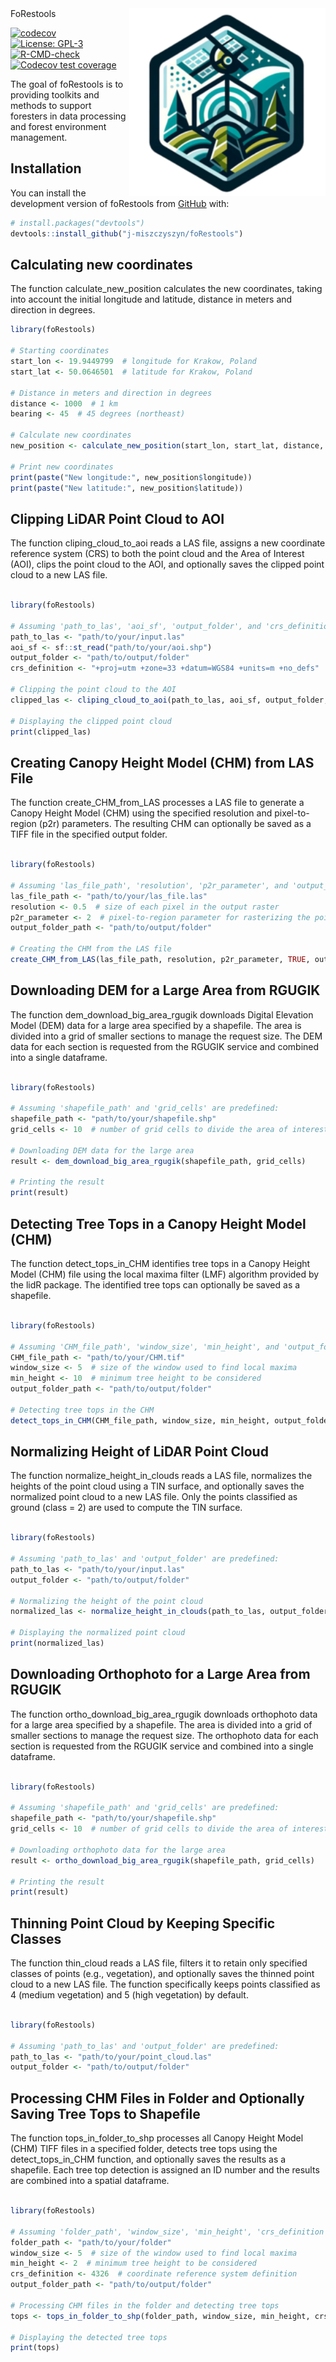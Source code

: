 
<!-- README.md is generated from README.Rmd. Please edit that file -->

<img src="man/figures/logo.png" align="right" height="300" alt="" />
FoRestools

<!-- badges: start -->

[![codecov](https://codecov.io/gh/j-miszczyszyn/foRestools/branch/main/graph/badge.svg)](https://codecov.io/gh/j-miszczyszyn/foRestools)
[![License:
GPL-3](https://img.shields.io/badge/License-GPL--3-blue.svg)](https://opensource.org/licenses/GPL-3.0)
[![R-CMD-check](https://github.com/j-miszczyszyn/foRestools/actions/workflows/R-CMD-check.yaml/badge.svg)](https://github.com/j-miszczyszyn/foRestools/actions/workflows/R-CMD-check.yaml)
[![Codecov test
coverage](https://codecov.io/gh/j-miszczyszyn/foRestools/graph/badge.svg)](https://app.codecov.io/gh/j-miszczyszyn/foRestools)
<!-- badges: end -->

The goal of foRestools is to providing toolkits and methods to support
foresters in data processing and forest environment management.

## Installation

You can install the development version of foRestools from
[GitHub](https://github.com/) with:

``` r
# install.packages("devtools")
devtools::install_github("j-miszczyszyn/foRestools")
```

## Calculating new coordinates

The function calculate_new_position calculates the new coordinates,
taking into account the initial longitude and latitude, distance in
meters and direction in degrees.

``` r
library(foRestools)

# Starting coordinates
start_lon <- 19.9449799  # longitude for Krakow, Poland
start_lat <- 50.0646501  # latitude for Krakow, Poland

# Distance in meters and direction in degrees
distance <- 1000  # 1 km
bearing <- 45  # 45 degrees (northeast)

# Calculate new coordinates
new_position <- calculate_new_position(start_lon, start_lat, distance, bearing)

# Print new coordinates
print(paste("New longitude:", new_position$longitude))
print(paste("New latitude:", new_position$latitude))
```

## Clipping LiDAR Point Cloud to AOI

The function cliping_cloud_to_aoi reads a LAS file, assigns a new
coordinate reference system (CRS) to both the point cloud and the Area
of Interest (AOI), clips the point cloud to the AOI, and optionally
saves the clipped point cloud to a new LAS file.

``` r

library(foRestools)

# Assuming 'path_to_las', 'aoi_sf', 'output_folder', and 'crs_definition' are predefined:
path_to_las <- "path/to/your/input.las"
aoi_sf <- sf::st_read("path/to/your/aoi.shp")
output_folder <- "path/to/output/folder"
crs_definition <- "+proj=utm +zone=33 +datum=WGS84 +units=m +no_defs"

# Clipping the point cloud to the AOI
clipped_las <- cliping_cloud_to_aoi(path_to_las, aoi_sf, output_folder, crs_definition, TRUE)

# Displaying the clipped point cloud
print(clipped_las)
```

## Creating Canopy Height Model (CHM) from LAS File

The function create_CHM_from_LAS processes a LAS file to generate a
Canopy Height Model (CHM) using the specified resolution and
pixel-to-region (p2r) parameters. The resulting CHM can optionally be
saved as a TIFF file in the specified output folder.

``` r

library(foRestools)

# Assuming 'las_file_path', 'resolution', 'p2r_parameter', and 'output_folder_path' are predefined:
las_file_path <- "path/to/your/las_file.las"
resolution <- 0.5  # size of each pixel in the output raster
p2r_parameter <- 2  # pixel-to-region parameter for rasterizing the point cloud
output_folder_path <- "path/to/output/folder"

# Creating the CHM from the LAS file
create_CHM_from_LAS(las_file_path, resolution, p2r_parameter, TRUE, output_folder_path)
```

## Downloading DEM for a Large Area from RGUGIK

The function dem_download_big_area_rgugik downloads Digital Elevation
Model (DEM) data for a large area specified by a shapefile. The area is
divided into a grid of smaller sections to manage the request size. The
DEM data for each section is requested from the RGUGIK service and
combined into a single dataframe.

``` r

library(foRestools)

# Assuming 'shapefile_path' and 'grid_cells' are predefined:
shapefile_path <- "path/to/your/shapefile.shp"
grid_cells <- 10  # number of grid cells to divide the area of interest

# Downloading DEM data for the large area
result <- dem_download_big_area_rgugik(shapefile_path, grid_cells)

# Printing the result
print(result)
```

## Detecting Tree Tops in a Canopy Height Model (CHM)

The function detect_tops_in_CHM identifies tree tops in a Canopy Height
Model (CHM) file using the local maxima filter (LMF) algorithm provided
by the lidR package. The identified tree tops can optionally be saved as
a shapefile.

``` r

library(foRestools)

# Assuming 'CHM_file_path', 'window_size', 'min_height', and 'output_folder_path' are predefined:
CHM_file_path <- "path/to/your/CHM.tif"
window_size <- 5  # size of the window used to find local maxima
min_height <- 10  # minimum tree height to be considered
output_folder_path <- "path/to/output/folder"

# Detecting tree tops in the CHM
detect_tops_in_CHM(CHM_file_path, window_size, min_height, output_folder_path, TRUE)
```

## Normalizing Height of LiDAR Point Cloud

The function normalize_height_in_clouds reads a LAS file, normalizes the
heights of the point cloud using a TIN surface, and optionally saves the
normalized point cloud to a new LAS file. Only the points classified as
ground (class = 2) are used to compute the TIN surface.

``` r

library(foRestools)

# Assuming 'path_to_las' and 'output_folder' are predefined:
path_to_las <- "path/to/your/input.las"
output_folder <- "path/to/output/folder"

# Normalizing the height of the point cloud
normalized_las <- normalize_height_in_clouds(path_to_las, output_folder, TRUE)

# Displaying the normalized point cloud
print(normalized_las)
```

## Downloading Orthophoto for a Large Area from RGUGIK

The function ortho_download_big_area_rgugik downloads orthophoto data
for a large area specified by a shapefile. The area is divided into a
grid of smaller sections to manage the request size. The orthophoto data
for each section is requested from the RGUGIK service and combined into
a single dataframe.

``` r

library(foRestools)

# Assuming 'shapefile_path' and 'grid_cells' are predefined:
shapefile_path <- "path/to/your/shapefile.shp"
grid_cells <- 10  # number of grid cells to divide the area of interest

# Downloading orthophoto data for the large area
result <- ortho_download_big_area_rgugik(shapefile_path, grid_cells)

# Printing the result
print(result)
```

## Thinning Point Cloud by Keeping Specific Classes

The function thin_cloud reads a LAS file, filters it to retain only
specified classes of points (e.g., vegetation), and optionally saves the
thinned point cloud to a new LAS file. The function specifically keeps
points classified as 4 (medium vegetation) and 5 (high vegetation) by
default.

``` r

library(foRestools)

# Assuming 'path_to_las' and 'output_folder' are predefined:
path_to_las <- "path/to/your/point_cloud.las"
output_folder <- "path/to/output/folder"
```

## Processing CHM Files in Folder and Optionally Saving Tree Tops to Shapefile

The function tops_in_folder_to_shp processes all Canopy Height Model
(CHM) TIFF files in a specified folder, detects tree tops using the
detect_tops_in_CHM function, and optionally saves the results as a
shapefile. Each tree top detection is assigned an ID number and the
results are combined into a spatial dataframe.

``` r

library(foRestools)

# Assuming 'folder_path', 'window_size', 'min_height', 'crs_definition', and 'output_folder_path' are predefined:
folder_path <- "path/to/your/folder"
window_size <- 5  # size of the window used to find local maxima
min_height <- 2  # minimum tree height to be considered
crs_definition <- 4326  # coordinate reference system definition
output_folder_path <- "path/to/output/folder"

# Processing CHM files in the folder and detecting tree tops
tops <- tops_in_folder_to_shp(folder_path, window_size, min_height, crs_definition, output_folder_path, TRUE, TRUE)

# Displaying the detected tree tops
print(tops)
```
